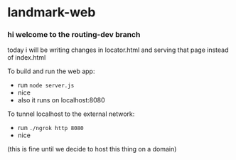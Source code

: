 # landmark-web


### hi welcome to the routing-dev branch  
today i will be writing changes in locator.html and serving that page instead of index.html  


To build and run the web app:
* run ```node server.js```
* nice
* also it runs on localhost:8080

To tunnel localhost to the external network:
* run ```./ngrok http 8080```
* nice

(this is fine until we decide to host this thing on a domain)
